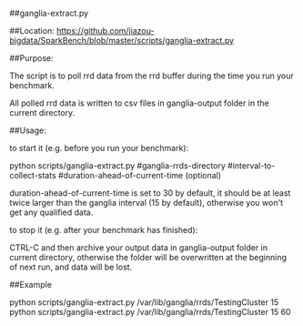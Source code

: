 ##ganglia-extract.py

##Location:
https://github.com/jiazou-bigdata/SparkBench/blob/master/scripts/ganglia-extract.py


##Purpose: 

  The script is to poll rrd data from the rrd buffer during the time you run your benchmark.

  All polled rrd data is written to csv files in ganglia-output folder in the current directory.


##Usage: 

to start it (e.g. before you run your benchmark):

python scripts/ganglia-extract.py #ganglia-rrds-directory #interval-to-collect-stats #duration-ahead-of-current-time (optional)

duration-ahead-of-current-time is set to 30 by default, it should be at least twice larger than the ganglia interval (15 by default), otherwise you won't get any qualified data.


to stop it (e.g. after your benchmark has finished):  

CTRL-C and then archive your output data in ganglia-output folder in current directory, otherwise the folder will be overwritten at the beginning of next run, and data will be lost.



##Example

python scripts/ganglia-extract.py /var/lib/ganglia/rrds/TestingCluster 15 
python scripts/ganglia-extract.py /var/lib/ganglia/rrds/TestingCluster 15 60
